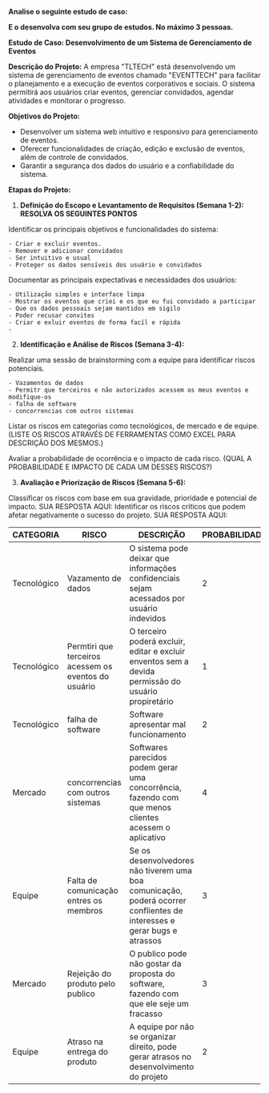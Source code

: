 **Analise o seguinte estudo de caso:**

**E o desenvolva com seu grupo de estudos. No máximo 3 pessoas.**

**Estudo de Caso: Desenvolvimento de um Sistema de Gerenciamento de Eventos**

**Descrição do Projeto:** A empresa "TLTECH" está desenvolvendo um sistema de gerenciamento de eventos chamado "EVENTTECH" para facilitar o planejamento e a execução de eventos corporativos e sociais. O sistema permitirá aos usuários criar eventos, gerenciar convidados, agendar atividades e monitorar o progresso.

**Objetivos do Projeto:**

- Desenvolver um sistema web intuitivo e responsivo para gerenciamento de eventos.
- Oferecer funcionalidades de criação, edição e exclusão de eventos, além de controle de convidados.
- Garantir a segurança dos dados do usuário e a confiabilidade do sistema.

**Etapas do Projeto:**

1. **Definição do Escopo e Levantamento de Requisitos (Semana 1-2): RESOLVA OS SEGUINTES PONTOS**

Identificar os principais objetivos e funcionalidades do sistema:
    
    - Criar e excluir eventos.
    - Remover e adicionar convidados
    - Ser intuitivo e usual
    - Proteger os dados sensíveis dos usuário e convidados

Documentar as principais expectativas e necessidades dos usuários:

    - Utilização simples e interface limpa
    - Mostrar os eventos que criei e os que eu fui convidado a participar
    - Que os dados pessoais sejam mantidos em sigilo
    - Poder recusar convites
    - Criar e exluir eventos de forma facíl e rápida
    - 

2. **Identificação e Análise de Riscos (Semana 3-4):**

Realizar uma sessão de brainstorming com a equipe para identificar riscos potenciais.
    
    - Vazamentos de dados
    - Permitr que terceiros e não autorizados acessem os meus eventos e modifique-os
    - falha de software
    - concorrencias com outros sistemas


Listar os riscos em categorias como tecnológicos, de mercado e de equipe.
    (LISTE OS RISCOS ATRAVÉS DE FERRAMENTAS COMO EXCEL PARA DESCRIÇÃO DOS MESMOS.)

Avaliar a probabilidade de ocorrência e o impacto de cada risco.
    (QUAL A PROBABILIDADE E IMPACTO DE CADA UM DESSES RISCOS?)

3. **Avaliação e Priorização de Riscos (Semana 5-6):**

Classificar os riscos com base em sua gravidade, prioridade e potencial de impacto.
    SUA RESPOSTA AQUI:
Identificar os riscos críticos que podem afetar negativamente o sucesso do projeto.
    SUA RESPOSTA AQUI:


| CATEGORIA   | RISCO                                                | DESCRIÇÃO                                                                                                               | PROBABILIDADE | IMPACTO | PRIORIZAÇÃO |
| ----------- | ---------------------------------------------------- | ----------------------------------------------------------------------------------------------------------------------- | ------------- | ------- | ----------- |
| Tecnológico | Vazamento de dados                                   | O sistema pode deixar que informações confidenciais sejam acessados por usuário indevidos                               | 2             | 3       |             |
| Tecnológico | Permtiri que terceiros acessem os eventos do usuário | O terceiro poderá excluir, editar e excluir enventos sem a devida permissão do usuário propiretário                     | 1             | 5       |             |
| Tecnológico | falha de software                                    | Software apresentar mal funcionamento                                                                                   | 2             | 5       |             |
| Mercado     | concorrencias com outros sistemas                    | Softwares parecidos podem gerar uma concorrência, fazendo com que menos clientes acessem o aplicativo                   | 4             | 3       |             |
| Equipe      | Falta de comunicação entres os membros               | Se os desenvolvedores não tiverem uma boa comunicação, poderá ocorrer conflientes de interesses e gerar bugs e atrassos | 3             | 3       |             |
| Mercado     | Rejeição do produto pelo publico                     | O publico pode não gostar da proposta do software, fazendo com que ele seje um fracasso                                 | 3             | 5       |             |
| Equipe      | Atraso na entrega do produto                         | A equipe por não se organizar direito, pode gerar atrasos no desenvolvimento do projeto                                 | 2             | 4       |             |
